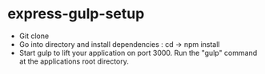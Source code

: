 # express-gulp-setup

- Git clone
- Go into directory and install dependencies : cd -> npm install
- Start gulp to lift your application on port 3000. Run the "gulp" command at the applications root directory.
